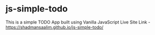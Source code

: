 # js-simple-todo
This is a simple TODO App built using Vanilla JavaScript
Live Site Link - https://shadmansaalim.github.io/js-simple-todo/
